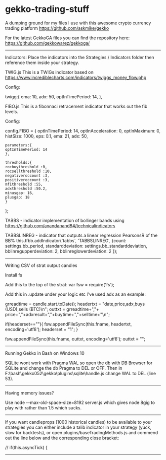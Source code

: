 # gekko-trading-stuff
A dumping ground for my files I use with this awesome crypto currency trading platform https://github.com/askmike/gekko

For the latest GekkoGA files you can find the repository here: https://github.com/gekkowarez/gekkoga/


******************************************************************************************************************************
Indicators:
Place the indicators into the Strategies / Indicators folder then reference them inside your strategy. 

TWIG.js
This is a TWIGs indicator based on https://www.incrediblecharts.com/indicators/twiggs_money_flow.php

Config: 

  twigg:{
    ema: 10,
    adx: 50,
    optInTimePeriod: 14,
  },

FIBO.js
This is a fibonnaci retracement indicator that works out the fib levels. 

Config:

config.FIBO = {
	optInTimePeriod: 14,
	optInAcceleration: 0,
	optInMaximum: 0,
	histSize: 1000,
	eps: 0.1,
	ema: 21,
	adx: 50,

	parameters:{
	optInTimePeriod: 14
	},	
	
	thresholds:{
	rocbuythreshold :0,
	rocsellthreshold :10,
	negativeroccount :3,
	positiveroccount :3,
	mfithreshold :55,
	adxthreshold :50.2,
    minusgap: 16,
    plusgap: 18	
	}
};

TABBS - indicator implementation of bollinger bands using https://github.com/anandanand84/technicalindicators

TABBSLINREG - indicator that outputs a linear regression PearsonsR of the BB% 
	this.tfbb.addIndicator('tabbs', 'TABBSLINREG', {count: settings.bb_period, standarddeviation: settings.bb_standarddeviation, bblinregupperdeviation: 2, bblinreglowerdeviation: 2 });


******************************************************************************************************************************


Writing CSV of strat output candles

Install fs

Add this to the top of the strat:
var fsw = require('fs');



Add this in .update under your logic etc I've used adx as an example:

  grreadtime = candle.start.toDate();
  headertxt = "date,price,adx,buys (USD),sells (BTC)\n";
  outtxt = grreadtime+","+ price+","+adxresult+","+buytime+","+selltime+"\n";

  if(headerset==""){
    fsw.appendFileSync(this.fname, headertxt, encoding='utf8');
    headerset = "1";
  }

  fsw.appendFileSync(this.fname, outtxt, encoding='utf8');
  outtxt = "";
  
  ******************************************************************************************************************************
  
  Running Gekko in Bash on Windows 10
  
  SQLite wont work with Pragma WAL so open the db with DB Browser for SQLite and change the db Pragma to DEL or OFF.
  Then in F:\bash\gekko052\gekko\plugins\sqlite\handle.js change WAL to DEL (line 53).
  
  ******************************************************************************************************************************
  
  Having memory issues?
  
  Use  node --max-old-space-size=8192 server.js which gives node 8gig to play with rather than 1.5 which sucks. 
  
  ******************************************************************************************************************************
  
  If you want candleprops (1000 historical candles) to be available to your strategies you can either include a talib indicator in your strategy (yuck, slow for backtests), or open plugins/baseTradingMethods.js and commend out the line below and the corresponding close bracket:

 // if(this.asyncTick) {
 
   ******************************************************************************************************************************

